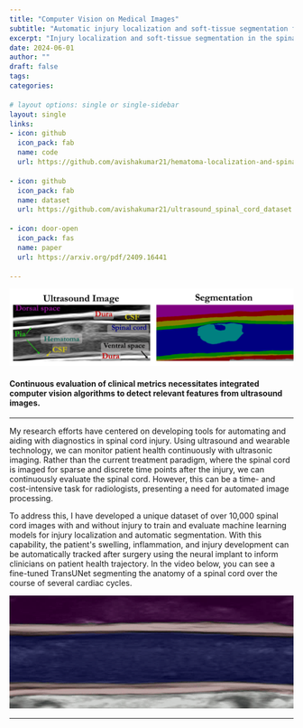 ```yaml
---
title: "Computer Vision on Medical Images"
subtitle: "Automatic injury localization and soft-tissue segmentation for spinal cord injury management"
excerpt: "Injury localization and soft-tissue segmentation in the spinal cord for continuous and automatic diagnosis"
date: 2024-06-01
author: ""
draft: false
tags:
categories:

# layout options: single or single-sidebar
layout: single
links:
- icon: github
  icon_pack: fab
  name: code
  url: https://github.com/avishakumar21/hematoma-localization-and-spinal-cord-segmentation
  
- icon: github
  icon_pack: fab
  name: dataset
  url: https://github.com/avishakumar21/ultrasound_spinal_cord_dataset

- icon: door-open
  icon_pack: fas
  name: paper
  url: https://arxiv.org/pdf/2409.16441

---
```


![Segmentation](segmentation.png)

#### Continuous evaluation of clinical metrics necessitates integrated computer vision algorithms to detect relevant features from ultrasound images. 

---

My research efforts have centered on developing tools for automating and aiding with diagnostics in spinal cord injury. Using ultrasound and wearable technology, we can monitor patient health continuously with ultrasonic imaging. Rather than the current treatment paradigm, where the spinal cord is imaged for sparse and discrete time points after the injury, we can continuously evaluate the spinal cord. However, this can be a time- and cost-intensive task for radiologists, presenting a need for automated image processing. 

To address this, I have developed a unique dataset of over 10,000 spinal cord images with and without injury to train and evaluate machine learning models for injury localization and automatic segmentation. With this capability, the patient's swelling, inflammation, and injury development can be automatically tracked after surgery using the neural implant to inform clinicians on patient health trajectory. In the video below, you can see a fine-tuned TransUNet segmenting the anatomy of a spinal cord over the course of several cardiac cycles.  

<div align="center">
  <img src="transunet_segmentation.gif" alt="Segmentation" style="max-width: 100%; height: auto;" loop>
</div>

---
